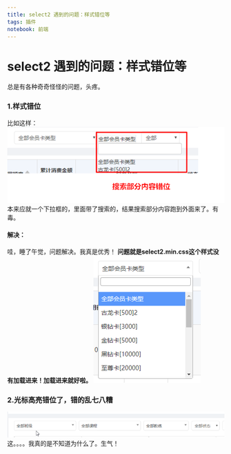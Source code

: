 ```yaml
---
title: select2 遇到的问题：样式错位等
tags: 插件
notebook: 前端
---
```

# select2 遇到的问题：样式错位等
总是有各种奇奇怪怪的问题，头疼。
### 1.样式错位
比如这样：  
![](https://raw.githubusercontent.com/heihuahe/myGallery/master/noteImage/20190918115114.png)
本来应就一个下拉框的，里面带了搜索的，结果搜索部分内容跑到外面来了。有毒。  
#### 解决：  
哇，睡了午觉，问题解决。我真是优秀！
**问题就是select2.min.css这个样式没有加载进来！加载进来就好啦。**
![](https://raw.githubusercontent.com/heihuahe/myGallery/master/noteImage/20190918141839.png)


### 2.光标高亮错位了，错的乱七八糟
![](https://raw.githubusercontent.com/heihuahe/myGallery/master/noteImage/select2-bug.gif)
这。。。。我真的是不知道为什么了。生气！
